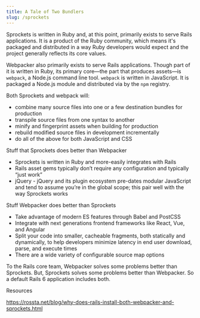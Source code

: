 ```yaml
---
title: A Tale of Two Bundlers
slug: /sprockets
---
```


Sprockets is written in Ruby and, at this point, primarily exists to serve Rails applications. It is a product of the Ruby community, which means it's packaged and distributed in a way Ruby developers would expect and the project generally reflects its core values.

Webpacker also primarily exists to serve Rails applications. Though part of it is written in Ruby, its primary core—the part that produces assets—is `webpack`, a Node.js command line tool. `webpack` is written in JavaScript. It is packaged a Node.js module and distributed via by the `npm` registry.

Both Sprockets and webpack will:

- combine many source files into one or a few destination bundles for production
- transpile source files from one syntax to another
- minify and fingerprint assets when building for production
- rebuild modified source files in development incrementally
- do all of the above for both JavaScript and CSS

Stuff that Sprockets does better than Webpacker

- Sprockets is written in Ruby and more-easily integrates with Rails
- Rails asset gems typically don’t require any configuration and typically “just work”
- jQuery - jQuery and its plugin ecosystem pre-dates modular JavaScript and tend to assume you’re in the global scope; this pair well with the way Sprockets works

Stuff Webpacker does better than Sprockets

- Take advantage of modern ES features through Babel and PostCSS
- Integrate with next generations frontend frameworks like React, Vue, and Angular
- Split your code into smaller, cacheable fragments, both statically and dynamically, to help developers minimize latency in end user download, parse, and execute times
- There are a wide variety of configurable source map options

To the Rails core team, Webpacker solves some problems better than Sprockets. But, Sprockets solves some problems better than Webpacker. So a default Rails 6 application includes both.

Resources

https://rossta.net/blog/why-does-rails-install-both-webpacker-and-sprockets.html
